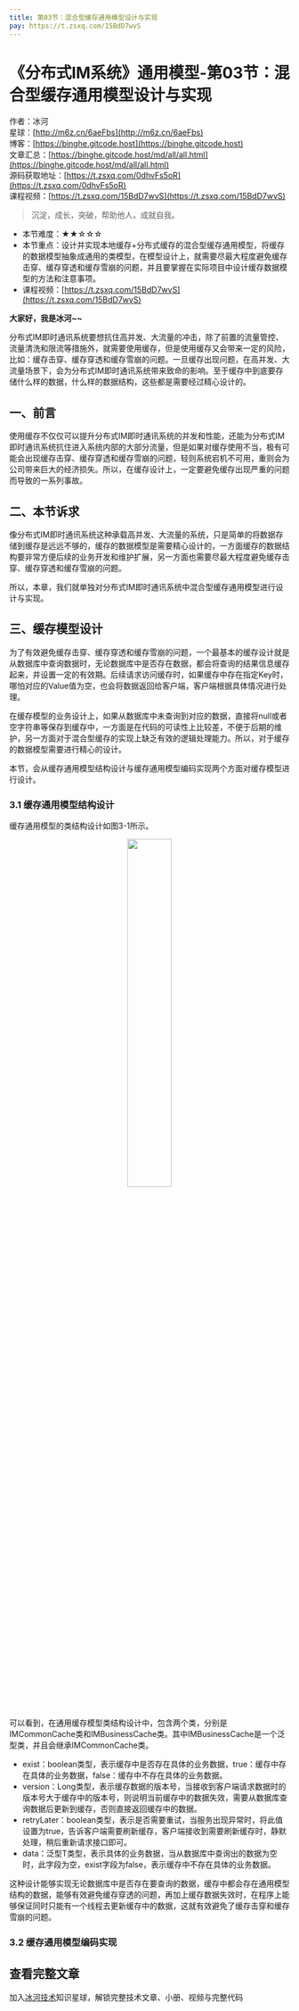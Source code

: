 ```yaml
---
title: 第03节：混合型缓存通用模型设计与实现
pay: https://t.zsxq.com/15BdD7wvS
---
```


# 《分布式IM系统》通用模型-第03节：混合型缓存通用模型设计与实现

作者：冰河
<br/>星球：[http://m6z.cn/6aeFbs](http://m6z.cn/6aeFbs)
<br/>博客：[https://binghe.gitcode.host](https://binghe.gitcode.host)
<br/>文章汇总：[https://binghe.gitcode.host/md/all/all.html](https://binghe.gitcode.host/md/all/all.html)
<br/>源码获取地址：[https://t.zsxq.com/0dhvFs5oR](https://t.zsxq.com/0dhvFs5oR)
<br/>课程视频：[https://t.zsxq.com/15BdD7wvS](https://t.zsxq.com/15BdD7wvS)

> 沉淀，成长，突破，帮助他人，成就自我。

* 本节难度：★★☆☆☆
* 本节重点：设计并实现本地缓存+分布式缓存的混合型缓存通用模型，将缓存的数据模型抽象成通用的类模型，在模型设计上，就需要尽最大程度避免缓存击穿、缓存穿透和缓存雪崩的问题，并且要掌握在实际项目中设计缓存数据模型的方法和注意事项。
* 课程视频：[https://t.zsxq.com/15BdD7wvS](https://t.zsxq.com/15BdD7wvS)

**大家好，我是冰河~~**

分布式IM即时通讯系统要想抗住高并发、大流量的冲击，除了前置的流量管控、流量清洗和限流等措施外，就需要使用缓存，但是使用缓存又会带来一定的风险，比如：缓存击穿、缓存穿透和缓存雪崩的问题。一旦缓存出现问题，在高并发、大流量场景下，会为分布式IM即时通讯系统带来致命的影响。至于缓存中到底要存储什么样的数据，什么样的数据结构，这些都是需要经过精心设计的。

## 一、前言

使用缓存不仅仅可以提升分布式IM即时通讯系统的并发和性能，还能为分布式IM即时通讯系统抗住进入系统内部的大部分流量，但是如果对缓存使用不当，极有可能会出现缓存击穿、缓存穿透和缓存雪崩的问题，轻则系统宕机不可用，重则会为公司带来巨大的经济损失。所以，在缓存设计上，一定要避免缓存出现严重的问题而导致的一系列事故。

## 二、本节诉求

像分布式IM即时通讯系统这种承载高并发、大流量的系统，只是简单的将数据存储到缓存是远远不够的，缓存的数据模型是需要精心设计的，一方面缓存的数据结构要非常方便后续的业务开发和维护扩展，另一方面也需要尽最大程度避免缓存击穿、缓存穿透和缓存雪崩的问题。

所以，本章，我们就单独对分布式IM即时通讯系统中混合型缓存通用模型进行设计与实现。

## 三、缓存模型设计

为了有效避免缓存击穿、缓存穿透和缓存雪崩的问题，一个最基本的缓存设计就是从数据库中查询数据时，无论数据库中是否存在数据，都会将查询的结果信息缓存起来，并设置一定的有效期。后续请求访问缓存时，如果缓存中存在指定Key时，哪怕对应的Value值为空，也会将数据返回给客户端，客户端根据具体情况进行处理。

在缓存模型的业务设计上，如果从数据库中未查询到对应的数据，直接将null或者空字符串等保存到缓存中，一方面是在代码的可读性上比较差，不便于后期的维护，另一方面对于混合型缓存的实现上缺乏有效的逻辑处理能力。所以，对于缓存的数据模型需要进行精心的设计。

本节，会从缓存通用模型结构设计与缓存通用模型编码实现两个方面对缓存模型进行设计。

### 3.1 缓存通用模型结构设计

缓存通用模型的类结构设计如图3-1所示。

<div align="center">
    <img src="https://binghe.gitcode.host/images/project/seckill/scekill-2023-06-08-001.png?raw=true" width="40%">
    <br/>
</div>

可以看到，在通用缓存模型类结构设计中，包含两个类，分别是IMCommonCache类和IMBusinessCache类。其中IMBusinessCache是一个泛型类，并且会继承IMCommonCache类。

* exist：boolean类型，表示缓存中是否存在具体的业务数据，true：缓存中存在具体的业务数据，false：缓存中不存在具体的业务数据。
* version：Long类型，表示缓存数据的版本号，当接收到客户端请求数据时的版本号大于缓存中的版本号，则说明当前缓存中的数据失效，需要从数据库查询数据后更新到缓存，否则直接返回缓存中的数据。
* retryLater：boolean类型，表示是否需要重试，当服务出现异常时，将此值设置为true，告诉客户端需要刷新缓存，客户端接收到需要刷新缓存时，静默处理，稍后重新请求接口即可。
* data：泛型T类型，表示具体的业务数据，当从数据库中查询出的数据为空时，此字段为空，exist字段为false，表示缓存中不存在具体的业务数据。

这种设计能够实现无论数据库中是否存在要查询的数据，缓存中都会存在通用模型结构的数据，能够有效避免缓存穿透的问题，再加上缓存数据失效时，在程序上能够保证同时只能有一个线程去更新缓存中的数据，这就有效避免了缓存击穿和缓存雪崩的问题。

### 3.2 缓存通用模型编码实现

## 查看完整文章

加入[冰河技术](https://public.zsxq.com/groups/15552115418882.html)知识星球，解锁完整技术文章、小册、视频与完整代码
